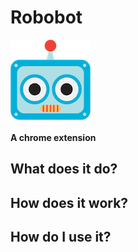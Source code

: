 # Robobot
![](/extension/icons/icon128.png)<br><br>
**A chrome extension**
## What does it do?
## How does it work?
## How do I use it?
